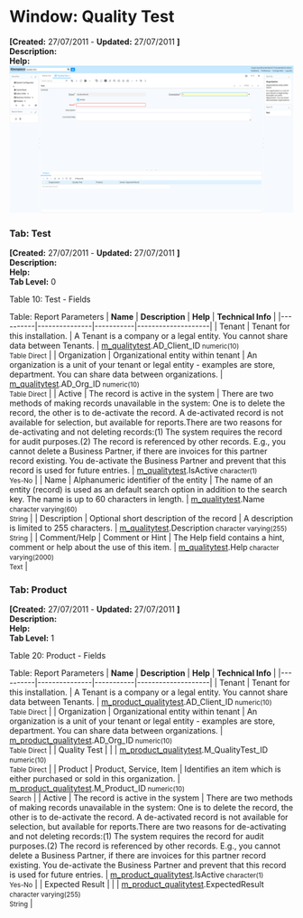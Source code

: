 # Window: Quality Test

**[Created:** 27/07/2011 - **Updated:** 27/07/2011 **]**  
**Description:**   
**Help:**   
![](/img/docs/manual/QualityTest-Window_iDempiere_v12.0.0.png)

### Tab: Test

**[Created:** 27/07/2011 - **Updated:** 27/07/2011 **]**   
**Description:**   
**Help:**   
**Tab Level:** 0

Table 10: Test - Fields 

Table: Report Parameters
| **Name** | **Description** | **Help** | **Technical Info** |
|----------|---------------|-----------|--------------------|
| Tenant | Tenant for this installation. | A Tenant is a company or a legal entity. You cannot share data between Tenants. | [m_qualitytest](https://idempiere-schemaspy.muriloht.com/adempiere/tables/m_qualitytest.html).AD_Client_ID<small> numeric(10) <br/> Table Direct</small> | 
| Organization | Organizational entity within tenant | An organization is a unit of your tenant or legal entity - examples are store, department. You can share data between organizations. | [m_qualitytest](https://idempiere-schemaspy.muriloht.com/adempiere/tables/m_qualitytest.html).AD_Org_ID<small> numeric(10) <br/> Table Direct</small> | 
| Active | The record is active in the system | There are two methods of making records unavailable in the system: One is to delete the record, the other is to de-activate the record. A de-activated record is not available for selection, but available for reports.There are two reasons for de-activating and not deleting records:(1) The system requires the record for audit purposes.(2) The record is referenced by other records. E.g., you cannot delete a Business Partner, if there are invoices for this partner record existing. You de-activate the Business Partner and prevent that this record is used for future entries. | [m_qualitytest](https://idempiere-schemaspy.muriloht.com/adempiere/tables/m_qualitytest.html).IsActive<small> character(1) <br/> Yes-No</small> | 
| Name | Alphanumeric identifier of the entity | The name of an entity (record) is used as an default search option in addition to the search key. The name is up to 60 characters in length. | [m_qualitytest](https://idempiere-schemaspy.muriloht.com/adempiere/tables/m_qualitytest.html).Name<small> character varying(60) <br/> String</small> | 
| Description | Optional short description of the record | A description is limited to 255 characters. | [m_qualitytest](https://idempiere-schemaspy.muriloht.com/adempiere/tables/m_qualitytest.html).Description<small> character varying(255) <br/> String</small> | 
| Comment/Help | Comment or Hint | The Help field contains a hint, comment or help about the use of this item. | [m_qualitytest](https://idempiere-schemaspy.muriloht.com/adempiere/tables/m_qualitytest.html).Help<small> character varying(2000) <br/> Text</small> | 


### Tab: Product

**[Created:** 27/07/2011 - **Updated:** 27/07/2011 **]**   
**Description:**   
**Help:**   
**Tab Level:** 1

Table 20: Product - Fields 

Table: Report Parameters
| **Name** | **Description** | **Help** | **Technical Info** |
|----------|---------------|-----------|--------------------|
| Tenant | Tenant for this installation. | A Tenant is a company or a legal entity. You cannot share data between Tenants. | [m_product_qualitytest](https://idempiere-schemaspy.muriloht.com/adempiere/tables/m_product_qualitytest.html).AD_Client_ID<small> numeric(10) <br/> Table Direct</small> | 
| Organization | Organizational entity within tenant | An organization is a unit of your tenant or legal entity - examples are store, department. You can share data between organizations. | [m_product_qualitytest](https://idempiere-schemaspy.muriloht.com/adempiere/tables/m_product_qualitytest.html).AD_Org_ID<small> numeric(10) <br/> Table Direct</small> | 
| Quality Test |  |  | [m_product_qualitytest](https://idempiere-schemaspy.muriloht.com/adempiere/tables/m_product_qualitytest.html).M_QualityTest_ID<small> numeric(10) <br/> Table Direct</small> | 
| Product | Product, Service, Item | Identifies an item which is either purchased or sold in this organization. | [m_product_qualitytest](https://idempiere-schemaspy.muriloht.com/adempiere/tables/m_product_qualitytest.html).M_Product_ID<small> numeric(10) <br/> Search</small> | 
| Active | The record is active in the system | There are two methods of making records unavailable in the system: One is to delete the record, the other is to de-activate the record. A de-activated record is not available for selection, but available for reports.There are two reasons for de-activating and not deleting records:(1) The system requires the record for audit purposes.(2) The record is referenced by other records. E.g., you cannot delete a Business Partner, if there are invoices for this partner record existing. You de-activate the Business Partner and prevent that this record is used for future entries. | [m_product_qualitytest](https://idempiere-schemaspy.muriloht.com/adempiere/tables/m_product_qualitytest.html).IsActive<small> character(1) <br/> Yes-No</small> | 
| Expected Result |  |  | [m_product_qualitytest](https://idempiere-schemaspy.muriloht.com/adempiere/tables/m_product_qualitytest.html).ExpectedResult<small> character varying(255) <br/> String</small> | 


